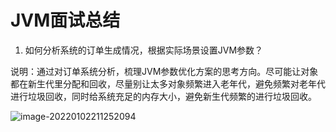 # JVM面试总结

1. 如何分析系统的订单生成情况，根据实际场景设置JVM参数？

说明：通过对订单系统分析，梳理JVM参数优化方案的思考方向。尽可能让对象都在新生代里分配和回收，尽量别让太多对象频繁进入老年代，避免频繁对老年代进行垃圾回收，同时给系统充足的内存大小，避免新生代频繁的进行垃圾回收。

![image-20220102211252094](../../img/image-20220102211252094.png)

